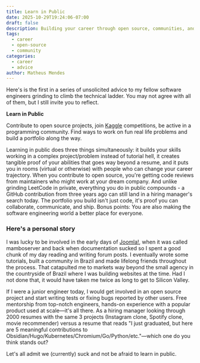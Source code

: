 ```yaml
---
title: Learn in Public
date: 2025-10-29T19:24:06-07:00
draft: false
description: Building your career through open source, communities, and real-world problems
tags:
  - career
  - open-source
  - community
categories:
  - career
  - advice
author: Matheus Mendes
---
```


Here's is the first in a series of unsolicited advice to my fellow software engineers grinding to climb the technical ladder. You may not agree with all of them, but I still invite you to reflect.

**Learn in Public**

Contribute to open source projects, join [Kaggle](https://www.kaggle.com) competitions, be active in a programming community. Find ways to work on fun real life problems and build a portfolio along the way.

Learning in public does three things simultaneously: it builds your skills working in a complex project/problem instead of tutorial hell, it creates tangible proof of your abilities that goes way beyond a resume, and it puts you in rooms (virtual or otherwise) with people who can change your career trajectory. When you contribute to open source, you're getting code reviews from maintainers who might work at your dream company. And unlike grinding LeetCode in private, everything you do in public compounds - a GitHub contribution from three years ago can still land in a hiring manager's search today. The portfolio you build isn't just code, it's proof you can collaborate, communicate, and ship. Bonus points: You are also making the software engineering world a better place for everyone.

### Here's a personal story

I was lucky to be involved in the early days of [Joomla!](https://www.joomla.org), when it was called mamboserver and back when documentation sucked so I spent a good chunk of my day reading and writing forum posts. I eventually wrote some tutorials, built a community in Brazil and made lifelong friends throughout the process. That catapulted me to markets way beyond the small agency in the countryside of Brazil where I was building websites at the time. Had I not done that, it would have taken me twice as long to get to Silicon Valley.

If I were a junior engineer today, I would get involved in an open source project and start writing tests or fixing bugs reported by other users. Free mentorship from top-notch engineers, hands-on experience with a popular product used at scale—it's all there. As a hiring manager looking through 2000 resumes with the same 3 projects (Instagram clone, Spotify clone, movie recommender) versus a resume that reads "I just graduated, but here are 5 meaningful contributions to Obsidian/Hugo/Kubernetes/Chromium/Go/Python/etc."—which one do you think stands out?

Let's all admit we (currently) suck and not be afraid to learn in public.
